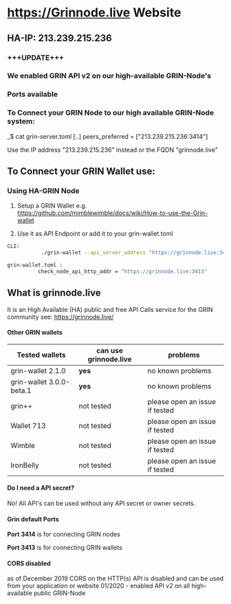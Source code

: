 # https://Grinnode.live Website

## HA-IP: 213.239.215.236 

### +++UPDATE+++
### We enabled GRIN API v2 on our high-available GRIN-Node's


### Ports available
### To Connect your GRIN Node to our high available GRIN-Node system:
_$ cat grin-server.toml
[..]
peers_preferred = ["213.239.215.236:3414"]

Use the IP address "213.239.215.236" instead or the FQDN "grinnode.live"

## To Connect your GRIN Wallet use:

### Using HA-GRIN Node 
1. Setup a GRIN Wallet e.g. https://github.com/mimblewimble/docs/wiki/How-to-use-the-Grin-wallet

2. Use it as API Endpoint or add it to your grin-wallet.toml 
```bash
CLI:
           ./grin-wallet --api_server_address "https://grinnode.live:3413"

grin-wallet.toml :
          check_node_api_http_addr = "https://grinnode.live:3413"
```


## What is grinnode.live
It is an High Available (HA) public and free API Calls service for the GRIN community 
see: https://grinnode.live/


#### Other GRIN wallets 

Tested wallets | can use grinnode.live | problems
------------ | ------------- | -------------
grin-wallet 2.1.0 | **yes**  | no known problems 
grin-wallet 3.0.0-beta.1 | **yes**  | no known problems 
grin++ |  not tested | please open an issue if tested
Wallet 713 |  not tested | please open an issue if tested
Wimble |  not tested | please open an issue if tested
IronBelly | not tested | please open an issue if tested

#### Do I need a API secret? 
No! 
All API's can be used without any API secret or owner secrets. 

#### Grin default Ports

**Port 3414** is for connecting GRIN nodes

**Port 3413** is for connecting GRIN wallets


#### CORS disabled
as of December 2019 CORS on the HTTP(s) API is disabled and can be used from your application or website
01/2020 - enabled API v2 on all high-available public GRIN-Node
